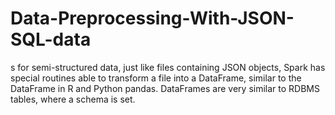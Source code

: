 # Data-Preprocessing-With-JSON-SQL-data
s for semi-structured data, just like files containing JSON objects, Spark has special routines able to transform a file into a DataFrame, similar to the DataFrame in R and Python pandas. DataFrames are very similar to RDBMS tables, where a schema is set.
